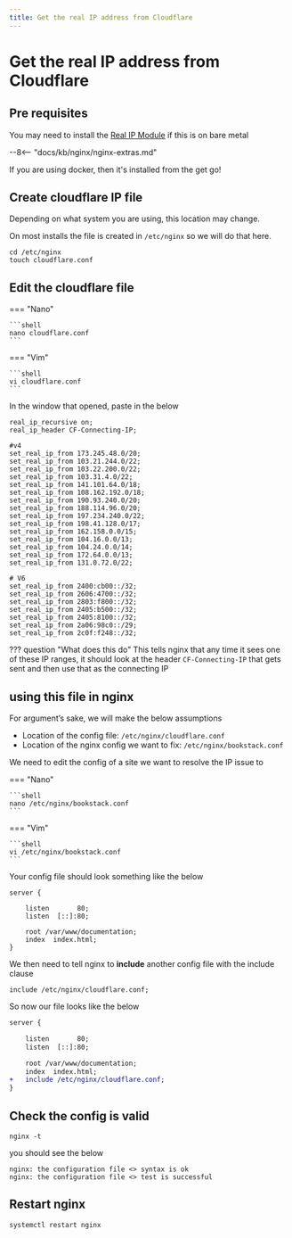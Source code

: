 ```yaml
---
title: Get the real IP address from Cloudflare
---
```


# Get the real IP address from Cloudflare

## Pre requisites

You may need to install the [Real IP Module](http://nginx.org/en/docs/http/ngx_http_realip_module.html) if this is on bare metal

--8<-- "docs/kb/nginx/nginx-extras.md"

If you are using docker, then it's installed from the get go!

## Create cloudflare IP file

Depending on what system you are using, this location may change.

On most installs the file is created in `/etc/nginx` so we will do that here.

```shell
cd /etc/nginx
touch cloudflare.conf
```

## Edit the cloudflare file


=== "Nano"

    ```shell
    nano cloudflare.conf
    ```

=== "Vim"

    ```shell
    vi cloudflare.conf
    ```



In the window that opened, paste in the below

```nginx
real_ip_recursive on;
real_ip_header CF-Connecting-IP;

#v4
set_real_ip_from 173.245.48.0/20;
set_real_ip_from 103.21.244.0/22;
set_real_ip_from 103.22.200.0/22;
set_real_ip_from 103.31.4.0/22;
set_real_ip_from 141.101.64.0/18;
set_real_ip_from 108.162.192.0/18;
set_real_ip_from 190.93.240.0/20;
set_real_ip_from 188.114.96.0/20;
set_real_ip_from 197.234.240.0/22;
set_real_ip_from 198.41.128.0/17;
set_real_ip_from 162.158.0.0/15;
set_real_ip_from 104.16.0.0/13;
set_real_ip_from 104.24.0.0/14;
set_real_ip_from 172.64.0.0/13;
set_real_ip_from 131.0.72.0/22;

# V6
set_real_ip_from 2400:cb00::/32;
set_real_ip_from 2606:4700::/32;
set_real_ip_from 2803:f800::/32;
set_real_ip_from 2405:b500::/32;
set_real_ip_from 2405:8100::/32;
set_real_ip_from 2a06:98c0::/29;
set_real_ip_from 2c0f:f248::/32;
```

??? question "What does this do"
    This tells nginx that any time it sees one of these IP ranges, it should look at the header `CF-Connecting-IP` that gets sent
    and then use that as the connecting IP

## using this file in nginx

For argument’s sake, we will make the below assumptions

- Location of the config file: `/etc/nginx/cloudflare.conf`
- Location of the nginx config we want to fix: `/etc/nginx/bookstack.conf`

We need to edit the config of a site we want to resolve the IP issue to

=== "Nano"

    ```shell
    nano /etc/nginx/bookstack.conf
    ```

=== "Vim"

    ```shell
    vi /etc/nginx/bookstack.conf
    ```

Your config file should look something like the below

```nginx
server {

    listen       80;
    listen  [::]:80;

    root /var/www/documentation;
    index  index.html;
}
```

We then need to tell nginx to **include** another config file with the include clause

```nginx
include /etc/nginx/cloudflare.conf;
```


So now our file looks like the below

```diff
server {

    listen       80;
    listen  [::]:80;

    root /var/www/documentation;
    index  index.html;
+   include /etc/nginx/cloudflare.conf;   
}
```

## Check the config is valid

```shell
nginx -t
```

you should see the below

```text
nginx: the configuration file <> syntax is ok
nginx: the configuration file <> test is successful
```

## Restart nginx

```shell
systemctl restart nginx
```